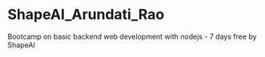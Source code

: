 # ShapeAI_Arundati_Rao
Bootcamp on basic backend web development with nodejs - 7 days free by ShapeAI
